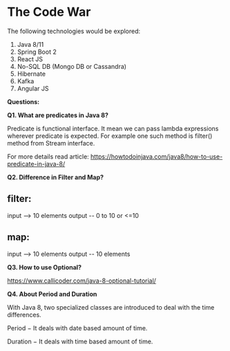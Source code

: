 # The Code War

The following technologies would be explored:
1. Java 8/11
2. Spring Boot 2
3. React JS
4. No-SQL DB (Mongo DB or Cassandra)
5. Hibernate
6. Kafka
7. Angular JS

**Questions:**

**Q1. What are predicates in Java 8?**

Predicate is functional interface. It mean we can pass lambda expressions wherever predicate is expected. For example one such method is filter() method from Stream interface.

For more details read article: https://howtodoinjava.com/java8/how-to-use-predicate-in-java-8/

**Q2. Difference in Filter and Map?**

filter:
-----------
input --> 10 elements
output -- 0 to 10 or <=10

map:
-----------
input --> 10 elements
output -- 10 elements

**Q3. How to use Optional?**

https://www.callicoder.com/java-8-optional-tutorial/

**Q4. About Period and Duration**

With Java 8, two specialized classes are introduced to deal with the time differences.

Period − It deals with date based amount of time.

Duration − It deals with time based amount of time.


